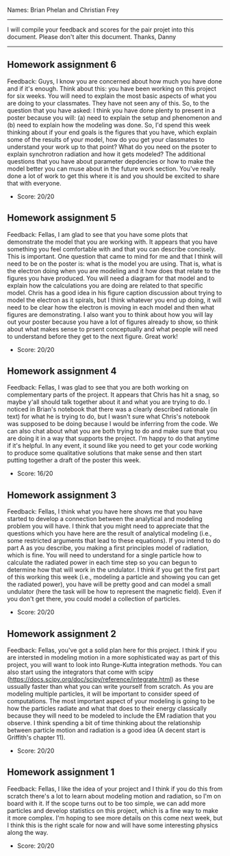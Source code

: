 Names: Brian Phelan and Christian Frey

------

I will compile your feedback and scores for the pair projet into this document. Please don't alter this document.
Thanks, Danny

------

## Homework assignment 6

Feedback: Guys, I know you are concerned about how much you have done and if it's enough. Think about this: you have been working on this project for six weeks. You will need to explain the most basic aspects of what you are doing to your classmates. They have not seen any of this. So, to the question that you have asked: I think you have done plenty to present in a poster because you will: (a) need to explain the setup and phenomenon and (b) need to explain how the modeling was done. So, I'd spend this week thinking about if your end goals is the figures that you have, which explain some of the results of your model, how do you get your classmates to understand your work up to that point? What do you need on the psoter to explain synchrotron radiation and how it gets modeled? The additional questions that you have about parameter depdencies or how to make the model better you can muse about in the future work section. You've really done a lot of work to get this where it is and you should be excited to share that with everyone.

* Score: 20/20

## Homework assignment 5

Feedback: Fellas, I am glad to see that you have some plots that demonstrate the model that you are working with. It appears that you have something you feel comfortable with and that you can describe concisely. This is important. One question that came to mind for me and that I think will need to be on the poster is: what is the model you are using. That is, what is the electron doing when you are modeling and it how does that relate to the figures you have produced. You will need a diagram for that model and to explain how the calculations you are doing are related to that specific model. Chris has a good idea in his figure caption discussion about trying to model the electron as it spirals, but I think whatever you end up doing, it will need to be clear how the electron is moving in each model and then what figures are demonstrating. I also want you to think about how you will lay out your poster because you have a lot of figures already to show, so think about what makes sense to prsent conceptually and what people will need to understand before they get to the next figure. Great work!

* Score: 20/20

## Homework assignment 4

Feedback: Fellas, I was glad to see that you are both working on complementary parts of the project. It appears that Chris has hit a snag, so maybe y'all should talk together about it and what you are trying to do. I noticed in Brian's notebook that there was a clearly described rationale (in text) for what he is trying to do, but I wasn't sure what Chris's notebook was supposed to be doing because I would be inferring from the code. We can also chat about what you are both trying to do and make sure that you are doing it in a way that supports the project. I'm happy to do that anytime if it's helpful. In any event, it sound like you need to get your code working to produce some qualitative solutions that make sense and then start putting together a draft of the poster this week.

* Score: 16/20

## Homework assignment 3

Feedback: Fellas, I think what you have here shows me that you have started to develop a connection between the analytical and modeling problem you will have. I think that you might need to appreciate that the questions which you have here are the result of analytical modeling (i.e., some restricted arguments that lead to these equations). If you intend to do part A as you describe, you making a first principles model of radiation, which is fine. You will need to understand for a single particle how to calculate the radiated power in each time step so you can begun to determine how that will work in the undulator. I think if you get the first part of this working this week (i.e., modeling a particle and showing you can get the radiated power), you have will be pretty good and can model a small undulator (here the task will be how to represent the magnetic field). Even if you don't get there, you could model a collection of particles.

* Score: 20/20

## Homework assignment 2

Feedback: Fellas, you've got a solid plan here for this project. I think if you are intersted in modeling motion in a more sophisticated way as part of this project, you will want to look into Runge-Kutta integration methods. You can also start using the integrators that come with scipy (https://docs.scipy.org/doc/scipy/reference/integrate.html) as these ussually faster than what you can write yourself from scratch. As you are modeling multiple particles, it will be important to consider speed of computations. The most important aspect of your modeling is going to be how the particles radiate and what that does to their energy classically because they will need to be modeled to include the EM radiation that you observe. I think spending a bit of time thinking about the relationship between particle motion and radiation is a good idea (A decent start is Griffith's chapter 11).

* Score: 20/20

## Homework assignment 1

Feedback: Fellas, I like the idea of your project and I think if you do this from scratch there's a lot to learn about modeling motion and radiation, so I'm on board with it. If the scope turns out to be too simple, we can add more particles and develop statistics on this project, which is a fine way to make it more complex. I'm hoping to see more details on this come next week, but I think this is the right scale for now and will have some interesting physics along the way.

* Score: 20/20
